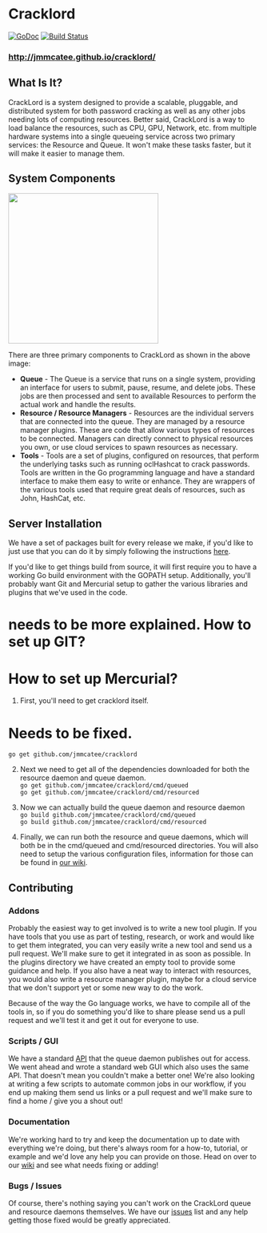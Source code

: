 # Cracklord #
[![GoDoc](https://godoc.org/github.com/jmmcatee/cracklord?status.svg)](http://godoc.org/github.com/jmmcatee/cracklord)
[![Build Status](https://travis-ci.org/jmmcatee/cracklord.svg?branch=master)](https://travis-ci.org/jmmcatee/cracklord)

### http://jmmcatee.github.io/cracklord/ ###

## What Is It? ##

CrackLord is a system designed to provide a scalable, pluggable, and distributed system for both password cracking as well as any other jobs needing lots of computing resources. Better said, CrackLord is a way to load balance the resources, such as CPU, GPU, Network, etc. from multiple hardware systems into a single queueing service across two primary services: the Resource and Queue.  It won't make these tasks faster, but it will make it easier to manage them. 

## System Components ##
<img src="http://jmmcatee.github.io/cracklord/img/about.png" width=300/>

There are three primary components to CrackLord as shown in the above image: 
* **Queue** - The Queue is a service that runs on a single system, providing an interface for users to submit, pause, resume, and delete jobs. These jobs are then processed and sent to available Resources to perform the actual work and handle the results.
* **Resource / Resource Managers** - Resources are the individual servers that are connected into the queue.  They are managed by a resource manager plugins.  These are code that allow various types of resources to be connected.  Managers can directly connect to physical resources you own, or use cloud services to spawn resources as necessary. 
* **Tools** - Tools are a set of plugins, configured on resources, that perform the underlying tasks such as running oclHashcat to crack passwords. Tools are written in the Go programming language and have a standard interface to make them easy to write or enhance.  They are wrappers of the various tools used that require great deals of resources, such as John, HashCat, etc. 

## Server Installation ##

We have a set of packages built for every release we make, if you'd like to just use that you can do it by simply following the instructions [here](http://jmmcatee.github.io/cracklord/#install).

If you'd like to get things build from source, it will first require you to have a working Go build environment with the GOPATH setup.  Additionally, you'll probably want Git and Mercurial setup to gather the various libraries and plugins that we've used in the code. 
# needs to be more explained. How to set up GIT?
# How to set up Mercurial?

1. First, you'll need to get cracklord itself.  
# Needs to be fixed. 
  `go get github.com/jmmcatee/cracklord`   

2. Next we need to get all of the dependencies downloaded for both the resource daemon and queue daemon.    
  `go get github.com/jmmcatee/cracklord/cmd/queued`   
  `go get github.com/jmmcatee/cracklord/cmd/resourced`   

3. Now we can actually build the queue daemon and resource daemon   
  `go build github.com/jmmcatee/cracklord/cmd/queued`   
  `go build github.com/jmmcatee/cracklord/cmd/resourced`   

4. Finally, we can run both the resource and queue daemons, which will both be in the cmd/queued and cmd/resourced directories.  You will also need to setup the various configuration files, information for those can be found in [our wiki](https://github.com/jmmcatee/cracklord/wiki). 

## Contributing ##
### Addons ###
Probably the easiest way to get involved is to write a new tool plugin.  If you have tools that you use as part of testing, research, or work and would like to get them integrated, you can very easily write a new tool and send us a pull request.  We'll make sure to get it integrated in as soon as possible.  In the plugins directory we have created an empty tool to provide some guidance and help. If you also have a neat way to interact with resources, you would also write a resource manager plugin, maybe for a cloud service that we don't support yet or some new way to do the work.  

Because of the way the Go language works, we have to compile all of the tools in, so if you do something you'd like to share please send us a pull request and we'll test it and get it out for everyone to use. 

### Scripts / GUI ###
We have a standard [API](https://github.com/jmmcatee/cracklord/wiki/API) that the queue daemon publishes out for access.  We went ahead and wrote a standard web GUI which also uses the same API.  That doesn't mean you couldn't make a better one!  We're also looking at writing a few scripts to automate common jobs in our workflow, if you end up making them send us links or a pull request and we'll make sure to find a home / give you a shout out!

### Documentation ###
We're working hard to try and keep the documentation up to date with everything we're doing, but there's always room for a how-to, tutorial, or example and we'd love any help you can provide on those.  Head on over to our [wiki](https://github.com/jmmcatee/cracklord/wiki) and see what needs fixing or adding!

### Bugs / Issues ###
Of course, there's nothing saying you can't work on the CrackLord queue and resource daemons themselves.  We have our [issues](https://github.com/jmmcatee/cracklord/issues) list and any help getting those fixed would be greatly appreciated. 
